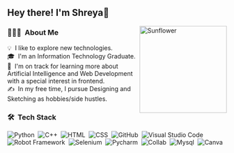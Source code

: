 
<h2>Hey there! I'm Shreya🌻</h2>

<!-- ## 👋 &nbsp;Hey there! I'm Shreya🌻 -->
<img alt="Sunflower" src="https://github.com/shreya26may/shreya26may/blob/main/ddslcye-e2151c71-655f-4353-8dc9-43797dbea4dd.gif" width="200" height="200" align="right"/>

### 👨🏻‍💻 &nbsp;About Me

💡 &nbsp;I like to explore new technologies.\
🎓 &nbsp;I'm an Information Technology Graduate.\
🌱 &nbsp;I'm on track for learning more about Artificial Intelligence and Web Development with a special interest in frontend.\
✍️ &nbsp;In my free time, I pursue Designing and Sketching as hobbies/side hustles.

### 🛠 &nbsp;Tech Stack

![Python](https://img.shields.io/badge/Python-FFD43B?style=for-the-badge&logo=python&logoColor=blue)&nbsp;
![C++](https://img.shields.io/badge/C%2B%2B-00599C?style=for-the-badge&logo=c%2B%2B&logoColor=white)&nbsp;
![HTML](https://img.shields.io/badge/HTML5-E34F26?style=for-the-badge&logo=html5&logoColor=white)&nbsp;
![CSS](https://img.shields.io/badge/CSS3-1572B6?style=for-the-badge&logo=css3&logoColor=white)&nbsp;
![GitHub](https://img.shields.io/badge/GitHub_Actions-2088FF?style=for-the-badge&logo=github-actions&logoColor=white)&nbsp;
![Visual Studio Code](https://img.shields.io/badge/Visual_Studio_Code-0078D4?style=for-the-badge&logo=visual%20studio%20code&logoColor=white)&nbsp;
![Robot Framework](	https://img.shields.io/badge/Robot%20Framework-000000?style=for-the-badge&logo=robot-framework&logoColor=white)&nbsp;
![Selenium](https://img.shields.io/badge/Selenium-43B02A?style=for-the-badge&logo=Selenium&logoColor=white)&nbsp;
![Pycharm](https://img.shields.io/badge/PyCharm-000000.svg?&style=for-the-badge&logo=PyCharm&logoColor=white)&nbsp;
![Collab](https://img.shields.io/badge/Colab-F9AB00?style=for-the-badge&logo=googlecolab&color=525252)&nbsp;
![Mysql](https://img.shields.io/badge/MySQL-005C84?style=for-the-badge&logo=mysql&logoColor=white)&nbsp;
![Canva](https://img.shields.io/badge/Canva-%2300C4CC.svg?&style=for-the-badge&logo=Canva&logoColor=white)&nbsp;






